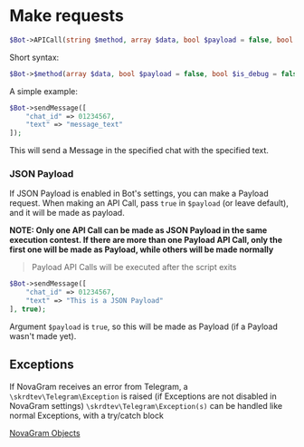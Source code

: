 # Make requests

```php
$Bot->APICall(string $method, array $data, bool $payload = false, bool $is_debug = false);
```
Short syntax:
```php
$Bot->$method(array $data, bool $payload = false, bool $is_debug = false);
```

A simple example:

```php
$Bot->sendMessage([
    "chat_id" => 01234567,
    "text" => "message_text"
]);
```

This will send a Message in the specified chat with the specified text.

### JSON Payload

If JSON Payload is enabled in Bot's settings, you can make a Payload request.
When making an API Call, pass `true` in `$payload` (or leave default), and it will be made as payload.

**NOTE: Only one API Call can be made as JSON Payload in the same execution contest.
If there are more than one Payload API Call, only the first one will be made as Payload, while others will be made normally**

> Payload API Calls will be executed after the script exits

```php
$Bot->sendMessage([
    "chat_id" => 01234567,
    "text" => "This is a JSON Payload"
], true);
```

Argument `$payload` is `true`, so this will be made as Payload (if a Payload wasn't made yet).

## Exceptions

If NovaGram receives an error from Telegram, a `\skrdtev\Telegram\Exception` is raised (if Exceptions are not disabled in NovaGram settings)
`\skrdtev\Telegram\Exception(s)` can be handled like normal Exceptions, with a try/catch block

[NovaGram Objects](construct.md)
